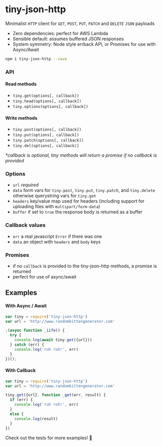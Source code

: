 # tiny-json-http

Minimalist `HTTP` client for `GET`, `POST`, `PUT`, `PATCH` and `DELETE` `JSON` payloads

- Zero dependencies: perfect for AWS Lambda
- Sensible default: assumes buffered JSON responses
- System symmetry: Node style errback API, or Promises for use with Async/Await

```bash
npm i tiny-json-http --save
```

### API

#### Read methods
- `tiny.get(options[, callback])`
- `tiny.head(options[, callback])`
- `tiny.options(options[, callback])`

#### Write methods
- `tiny.post(options[, callback])`
- `tiny.put(options[, callback])`
- `tiny.patch(options[, callback])`
- `tiny.del(options[, callback)]`

_*callback is optional, tiny methods will return a promise if no callback is provided_

### Options

- `url` *required*
- `data` form vars for `tiny.post`, `tiny.put`, `tiny.patch`, and `tiny.delete` otherwise querystring vars for `tiny.get`
- `headers` key/value map used for headers (including support for uploading files with `multipart/form-data`)
- `buffer` if set to `true` the response body is returned as a buffer

### Callback values

- `err` a real javascript `Error` if there was one
- `data` an object with `headers` and `body` keys

### Promises

- if no `callback` is provided to the tiny-json-http methods, a promise is returned
- perfect for use of async/await

## Examples

#### With Async / Await

```javascript
var tiny = require('tiny-json-http')
var url = 'http://www.randomkittengenerator.com'

;(async function _iife() {
  try {
    console.log(await tiny.get({url}))
  } catch (err) {
    console.log('ruh roh!', err)
  }
})();
```

#### With Callback

```javascript
var tiny = require('tiny-json-http')
var url = 'http://www.randomkittengenerator.com'

tiny.get({url}, function _get(err, result) {
  if (err) {
    console.log('ruh roh!', err)
  }
  else {
    console.log(result)
  }
})
```

Check out the tests for more examples! :heart_decoration:
